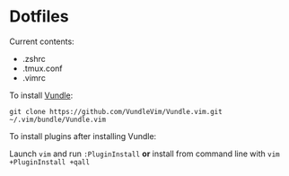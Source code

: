 # Dotfiles

Current contents:
- .zshrc
- .tmux.conf
- .vimrc

To install [Vundle](https://github.com/VundleVim/Vundle.vim):
```
git clone https://github.com/VundleVim/Vundle.vim.git ~/.vim/bundle/Vundle.vim
```

To install plugins after installing Vundle:

Launch `vim` and run `:PluginInstall` **or** install from command line with `vim +PluginInstall +qall`
